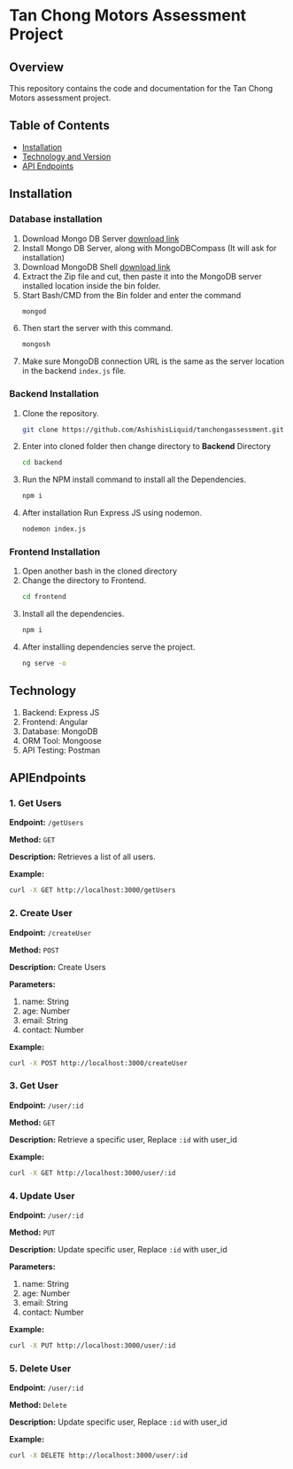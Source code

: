 # Tan Chong Motors Assessment Project

## Overview

This repository contains the code and documentation for the Tan Chong Motors assessment project. 

## Table of Contents
- [Installation](#installation)
- [Technology and Version](#technology)
- [API Endpoints](#apiendpoints)

## Installation

### Database installation
1. Download Mongo DB Server [download link](https://fastdl.mongodb.org/windows/mongodb-windows-x86_64-7.0.3-signed.msi)
2. Install Mongo DB Server, along with MongoDBCompass (It will ask for installation)
3. Download MongoDB Shell [download link](https://downloads.mongodb.com/compass/mongosh-2.1.0-win32-x64.zip)
4. Extract the Zip file and cut, then paste it into the MongoDB server installed location inside the bin folder.
5. Start Bash/CMD from the Bin folder and enter the command
   ```bash
   mongod
6. Then start the server with this command.
   ```bash
   mongosh
7. Make sure MongoDB connection URL is the same as the server location in the backend `index.js` file.

### Backend Installation
1. Clone the repository.
   ```bash
   git clone https://github.com/AshishisLiquid/tanchongassessment.git
2. Enter into cloned folder then change directory to **Backend** Directory
   ```bash
   cd backend
3. Run the NPM install command to install all the Dependencies.
   ```bash
   npm i
4. After installation Run Express JS using nodemon.
   ```bash
   nodemon index.js

### Frontend Installation
1. Open another bash in the cloned directory
2. Change the directory to Frontend.
   ```bash
   cd frontend
3. Install all the dependencies.
   ```bash
   npm i
4. After installing dependencies serve the project.
   ```bash
   ng serve -o


## Technology
1. Backend: Express JS
2. Frontend: Angular
3. Database: MongoDB
4. ORM Tool: Mongoose
5. API Testing: Postman


## APIEndpoints

### 1. Get Users

**Endpoint:** `/getUsers`

**Method:** `GET`

**Description:** Retrieves a list of all users.

**Example:**
```bash
curl -X GET http://localhost:3000/getUsers
```

### 2. Create User

**Endpoint:** `/createUser`

**Method:** `POST`

**Description:** Create Users

**Parameters:**
1. name: String
2. age: Number
3. email: String
4. contact: Number

**Example:**
```bash
curl -X POST http://localhost:3000/createUser
```

### 3. Get User

**Endpoint:** `/user/:id`

**Method:** `GET`

**Description:** Retrieve a specific user, Replace `:id` with user_id

**Example:**
```bash
curl -X GET http://localhost:3000/user/:id
```

### 4. Update User

**Endpoint:** `/user/:id`

**Method:** `PUT`

**Description:** Update specific user, Replace `:id` with user_id

**Parameters:**
1. name: String
2. age: Number
3. email: String
4. contact: Number
   
**Example:**
```bash
curl -X PUT http://localhost:3000/user/:id
```

### 5. Delete User

**Endpoint:** `/user/:id`

**Method:** `Delete`

**Description:** Update specific user, Replace `:id` with user_id

**Example:**
```bash
curl -X DELETE http://localhost:3000/user/:id
```
